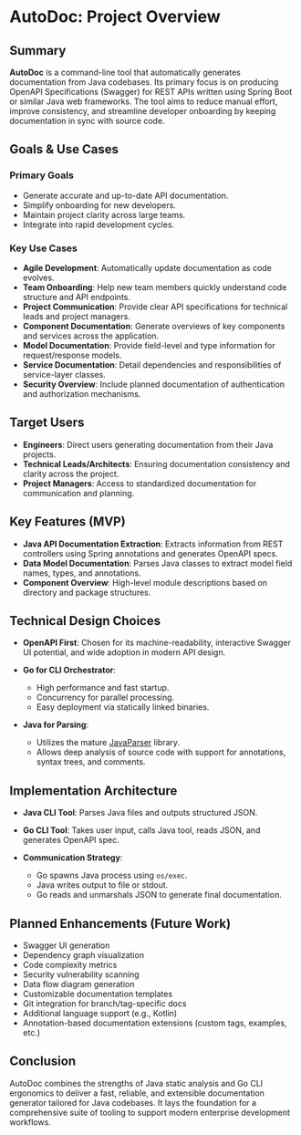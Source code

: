 # AutoDoc: Project Overview

## Summary

**AutoDoc** is a command-line tool that automatically generates documentation from Java codebases. Its primary focus is on producing OpenAPI Specifications (Swagger) for REST APIs written using Spring Boot or similar Java web frameworks. The tool aims to reduce manual effort, improve consistency, and streamline developer onboarding by keeping documentation in sync with source code.

## Goals & Use Cases

### Primary Goals

* Generate accurate and up-to-date API documentation.
* Simplify onboarding for new developers.
* Maintain project clarity across large teams.
* Integrate into rapid development cycles.

### Key Use Cases

* **Agile Development**: Automatically update documentation as code evolves.
* **Team Onboarding**: Help new team members quickly understand code structure and API endpoints.
* **Project Communication**: Provide clear API specifications for technical leads and project managers.
* **Component Documentation**: Generate overviews of key components and services across the application.
* **Model Documentation**: Provide field-level and type information for request/response models.
* **Service Documentation**: Detail dependencies and responsibilities of service-layer classes.
* **Security Overview**: Include planned documentation of authentication and authorization mechanisms.

## Target Users

* **Engineers**: Direct users generating documentation from their Java projects.
* **Technical Leads/Architects**: Ensuring documentation consistency and clarity across the project.
* **Project Managers**: Access to standardized documentation for communication and planning.

## Key Features (MVP)

* **Java API Documentation Extraction**: Extracts information from REST controllers using Spring annotations and generates OpenAPI specs.
* **Data Model Documentation**: Parses Java classes to extract model field names, types, and annotations.
* **Component Overview**: High-level module descriptions based on directory and package structures.

## Technical Design Choices

* **OpenAPI First**: Chosen for its machine-readability, interactive Swagger UI potential, and wide adoption in modern API design.
* **Go for CLI Orchestrator**:

  * High performance and fast startup.
  * Concurrency for parallel processing.
  * Easy deployment via statically linked binaries.
* **Java for Parsing**:

  * Utilizes the mature [JavaParser](https://javaparser.org/) library.
  * Allows deep analysis of source code with support for annotations, syntax trees, and comments.

## Implementation Architecture

* **Java CLI Tool**: Parses Java files and outputs structured JSON.
* **Go CLI Tool**: Takes user input, calls Java tool, reads JSON, and generates OpenAPI spec.
* **Communication Strategy**:

  * Go spawns Java process using `os/exec`.
  * Java writes output to file or stdout.
  * Go reads and unmarshals JSON to generate final documentation.

## Planned Enhancements (Future Work)

* Swagger UI generation
* Dependency graph visualization
* Code complexity metrics
* Security vulnerability scanning
* Data flow diagram generation
* Customizable documentation templates
* Git integration for branch/tag-specific docs
* Additional language support (e.g., Kotlin)
* Annotation-based documentation extensions (custom tags, examples, etc.)

## Conclusion

AutoDoc combines the strengths of Java static analysis and Go CLI ergonomics to deliver a fast, reliable, and extensible documentation generator tailored for Java codebases. It lays the foundation for a comprehensive suite of tooling to support modern enterprise development workflows.
